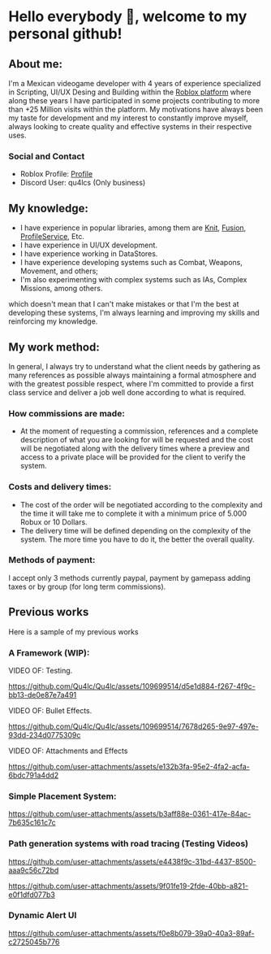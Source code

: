 # **Hello everybody 👋, welcome to my personal github!**

## About me:
I'm a Mexican videogame developer with 4 years of experience specialized in Scripting, UI/UX Desing and Building within the [Roblox platform](https://www.roblox.com/) where along these years I have participated in some projects contributing to more than +25 Million visits within the platform. My motivations have always been my taste for development and my interest to constantly improve myself, always looking to create quality and effective systems in their respective uses.

### Social and Contact
- Roblox Profile: [Profile](https://www.roblox.com/users/2255195190/)
- Discord User: qu4lcs (Only business)

## My knowledge:
- I have experience in popular libraries, among them are [Knit](https://sleitnick.github.io/Knit/), [Fusion](https://elttob.uk/Fusion/0.3/), [ProfileService](https://madstudioroblox.github.io/ProfileService/), Etc.
- I have experience in UI/UX development.
- I have experience working in DataStores.
- I have experience developing systems such as Combat, Weapons, Movement, and others;
- I'm also experimenting with complex systems such as IAs, Complex Missions, among others.
  
which doesn't mean that I can't make mistakes or that I'm the best at developing these systems, I'm always learning and improving my skills and reinforcing my knowledge.

## My work method:
In general, I always try to understand what the client needs by gathering as many references as possible always maintaining a formal atmosphere and with the greatest possible respect, where I'm committed to provide a first class service and deliver a job well done according to what is required.

### How commissions are made:
- At the moment of requesting a commission, references and a complete description of what you are looking for will be requested and the cost will be negotiated along with the delivery times where a preview and access to a private place will be provided for the client to verify the system.

### Costs and delivery times:
- The cost of the order will be negotiated according to the complexity and the time it will take me to complete it with a minimum price of 5.000 Robux or 10 Dollars.
- The delivery time will be defined depending on the complexity of the system. The more time you have to do it, the better the overall quality.

### Methods of payment:
I accept only 3 methods currently paypal, payment by gamepass adding taxes or by group (for long term commissions).

## Previous works
Here is a sample of my previous works

### A Framework (WIP):
VIDEO OF: Testing.

https://github.com/Qu4lc/Qu4lc/assets/109699514/d5e1d884-f267-4f9c-bb13-de0e87e7a491

VIDEO OF: Bullet Effects.

https://github.com/Qu4lc/Qu4lc/assets/109699514/7678d265-9e97-497e-93dd-234d0775309c

VIDEO OF: Attachments and Effects

https://github.com/user-attachments/assets/e132b3fa-95e2-4fa2-acfa-6bdc791a4dd2

### Simple Placement System:

https://github.com/user-attachments/assets/b3aff88e-0361-417e-84ac-7b635c161c7c

### Path generation systems with road tracing (Testing Videos)

https://github.com/user-attachments/assets/e4438f9c-31bd-4437-8500-aaa9c56c72bd

https://github.com/user-attachments/assets/9f01fe19-2fde-40bb-a821-e0f1dfd077b3

### Dynamic Alert UI

https://github.com/user-attachments/assets/f0e8b079-39a0-40a3-89af-c2725045b776




